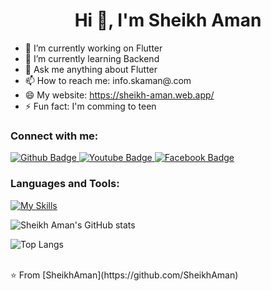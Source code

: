  <h1 align="center">Hi 👋, I'm Sheikh Aman</h1>

- 🔭 I’m currently working on Flutter
- 🌱 I’m currently learning Backend
- 💬 Ask me anything about Flutter 
- 📫 How to reach me: info.skaman@.com
- 😄 My website: https://sheikh-aman.web.app/
- ⚡ Fun fact: I'm comming to teen
  
### Connect with me:
<div id="badges">
  <a href="https://github.com/SheikhAman">
    <img src="https://img.shields.io/badge/Github-white?style=for-the-badge&logo=Github&logoColor=black" alt="Github Badge"/>
  </a>
  <a href="https://www.youtube.com/@FlutterCodelab">
    <img src="https://img.shields.io/badge/YouTube-red?style=for-the-badge&logo=youtube&logoColor=white" alt="Youtube Badge"/>
  </a>
  <!--<a href="https://www.instagram.com/SheikhAman">
    <img src="https://img.shields.io/badge/Instagram-purple?style=for-the-badge&logo=instagram&logoColor=white" alt="Instagram Badge"/>
  </a>--> 
   <a href="https://www.facebook.com/sk.aman.3979">
    <img src="https://img.shields.io/badge/Facebook-blue?style=for-the-badge&logo=facebook&logoColor=white" alt="Facebook Badge"/>
  </a>
   <!--<a href="https://twitter.com/SheikhAman">
    <img src="https://img.shields.io/badge/Twitter-blue?style=for-the-badge&logo=twitter&logoColor=white" alt="Twitter Badge"/>
  </a>-->
</div>

### Languages and Tools:
   <!--[![My Skills](https://skillicons.dev/icons?i=flutter,dart,firebase,github,git,postman,figma,xd&perline=5)](https://skillicons.dev)-->
   [![My Skills](https://skillicons.dev/icons?i=flutter,dart,firebase,github,git,postman,figma)](https://skillicons.dev)

![Sheikh Aman's GitHub stats](https://github-readme-stats.vercel.app/api?username=SheikhAman&show_icons=true&theme=dark)

![Top Langs](https://github-readme-stats.vercel.app/api/top-langs/?username=SheikhAman&theme=dark)


<br>
⭐️ From [SheikhAman](https://github.com/SheikhAman)
